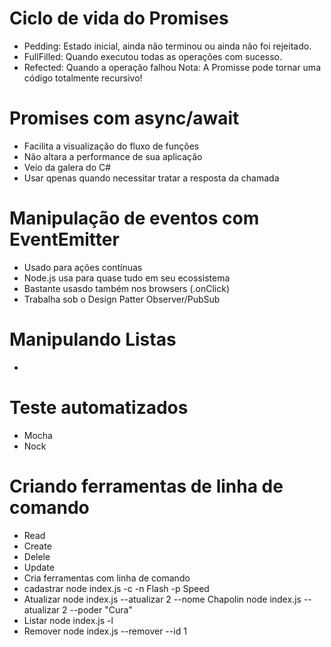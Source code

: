 # Ciclo de vida do Promises
- Pedding: Estado inicial, ainda não terminou ou ainda não foi rejeitado.
- FullFilled: Quando executou todas as operações com sucesso.
- Refected: Quando a operação falhou
Nota: A Promisse pode tornar uma código totalmente recursivo!

# Promises com async/await
- Facilita a visualização do fluxo de funções
- Não altara a performance de sua aplicação
- Veio da galera do C#
- Usar qpenas quando necessitar tratar a resposta da chamada

# Manipulação de eventos com EventEmitter
- Usado para ações contínuas
- Node.js usa para quase tudo em seu ecossistema
- Bastante usasdo também nos browsers (.onClick)
- Trabalha sob o Design Patter Observer/PubSub

# Manipulando Listas
- 

# Teste automatizados
- Mocha
- Nock

# Criando ferramentas de linha de comando
- Read
- Create
- Delele
- Update
- Cria ferramentas com linha de comando
- cadastrar
    node index.js -c -n Flash -p Speed
- Atualizar
    node index.js --atualizar 2 --nome Chapolin
    node index.js --atualizar 2 --poder "Cura"
- Listar
    node index.js  -l
- Remover
    node index.js --remover --id 1